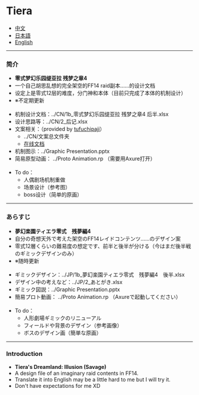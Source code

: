 # Tiera
* [中文](#1)
* [日本語](#2)
* [English](#3)

***
### <h3 id='1'>简介</h3>
  - **零式梦幻乐园缇亚拉 残梦之章4**
  - 一个自己胡思乱想的完全架空的FF14 raid副本......的设计文档
  - 设定上是零式12层的难度，分门神和本体（目前只完成了本体的机制设计）
  - ※不定期更新
  <br><br>
  - 机制设计文档：../CN/1b_零式梦幻乐园缇亚拉 残梦之章4 后半.xlsx
  - 设计思路等：../CN/2_后记.xlsx
  - 文案相关：（provided by [tufuchipaji](https://github.com/tufuchipaji)）
    - ../CN/文案总文件夹
    - [在线文档](https://docs.qq.com/sheet/DQVhIaXZqbmxmSUJx?tab=BB08J2&_t=1660295728360)
  - 机制图示：../Graphic Presentation.pptx
  - 简易原型动画： ../Proto Animation.rp （需要用Axure打开）
  <br><br>
  - To do：
    - 人偶剧场机制重做
    - 场景设计（参考图）
    - boss设计（简单的原画）

*** 
### <h3 id='2'>あらすじ</h3>
  - **夢幻楽園ティエラ零式　残夢編4**
  - 自分の奇想天外で考えた架空のFF14レイドコンテンツ......のデザイン案
  - 零式12層くらいの難易度の想定です、前半と後半が分ける（今はまだ後半戦のギミックデザインのみ）
  - ※随時更新
  <br><br>
  - ギミックデザイン：../JP/1b_夢幻楽園ティエラ零式　残夢編4　後半.xlsx 
  - デザイン中の考えなど：../JP/2_あとがき.xlsx 
  - ギミック図説：../Graphic Presentation.pptx 
  - 簡易プロト動画： ../Proto Animation.rp （Axureで起動してください）
  <br><br>
  - To do：
    - 人形劇場ギミックのリニューアル
    - フィールドや背景のデザイン（参考画像）
    - ボスのデザイン画（簡単な原画）

*** 
### <h3 id='3'>Introduction</h3>
  - **Tiera's Dreamland: Illusion (Savage)**
  - A design file of an imaginary raid contents in FF14. 
  - Translate it into English may be a little hard to me but I will try it.
  - Don't have expectations for me XD
<br>

